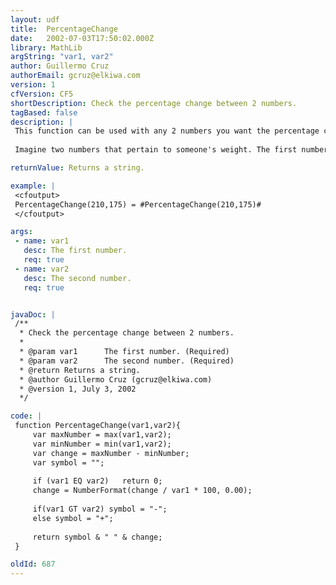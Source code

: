 ```yaml
---
layout: udf
title:  PercentageChange
date:   2002-07-03T17:50:02.000Z
library: MathLib
argString: "var1, var2"
author: Guillermo Cruz
authorEmail: gcruz@elkiwa.com
version: 1
cfVersion: CF5
shortDescription: Check the percentage change between 2 numbers.
tagBased: false
description: |
 This function can be used with any 2 numbers you want the percentage change on.
 
 Imagine two numbers that pertain to someone's weight. The first number is what they use to weigh and the second is what they currently weigh. You want to know the percentage difference with the + or minus attached to the outcome.

returnValue: Returns a string.

example: |
 <cfoutput>
 PercentageChange(210,175) = #PercentageChange(210,175)#
 </cfoutput>

args:
 - name: var1
   desc: The first number.
   req: true
 - name: var2
   desc: The second number.
   req: true


javaDoc: |
 /**
  * Check the percentage change between 2 numbers.
  * 
  * @param var1      The first number. (Required)
  * @param var2      The second number. (Required)
  * @return Returns a string. 
  * @author Guillermo Cruz (gcruz@elkiwa.com) 
  * @version 1, July 3, 2002 
  */

code: |
 function PercentageChange(var1,var2){            
     var maxNumber = max(var1,var2);
     var minNumber = min(var1,var2);
     var change = maxNumber - minNumber;
     var symbol = "";
         
     if (var1 EQ var2)   return 0;
     change = NumberFormat(change / var1 * 100, 0.00);    
     
     if(var1 GT var2) symbol = "-";
     else symbol = "+";
 
     return symbol & " " & change;    
 }

oldId: 687
---
```


